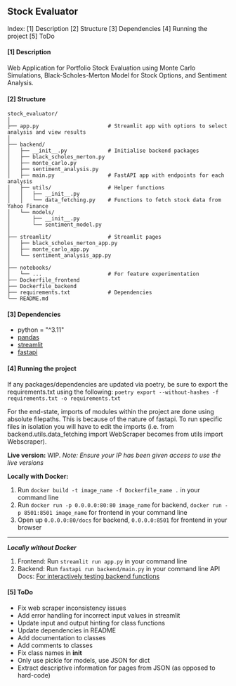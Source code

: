 ## Stock Evaluator

Index:
[1] Description
[2] Structure
[3] Dependencies
[4] Running the project
[5] ToDo

#### [1] Description

Web Application for Portfolio Stock Evaluation using Monte Carlo Simulations, Black-Scholes-Merton Model for Stock Options, and Sentiment Analysis.

#### [2] Structure
```
stock_evaluator/
│
├── app.py                      # Streamlit app with options to select analysis and view results
│
├── backend/
│   ├── __init__.py             # Initialise backend packages
│   ├── black_scholes_merton.py
│   ├── monte_carlo.py
│   ├── sentiment_analysis.py  
│   ├── main.py                 # FastAPI app with endpoints for each analysis    
│   ├── utils/                  # Helper functions
│   │   ├── __init__.py
│   │   └── data_fetching.py    # Functions to fetch stock data from Yahoo Finance
│   └── models/     
│       ├── __init__.py            
│       └── sentiment_model.py        
│
├── streamlit/                  # Streamlit pages
│   ├── black_scholes_merton_app.py
│   ├── monte_carlo_app.py
│   └── sentiment_analysis_app.py  
│
├── notebooks/
│   └── ...                     # For feature experimentation
├── Dockerfile_frontend
├── Dockerfile_backend
├── requirements.txt            # Dependencies
└── README.md
```

#### [3] Dependencies

- python = "^3.11"
- [pandas](https://pypi.org/project/pandas/)
- [streamlit](https://pypi.org/project/streamlit/)
- [fastapi](https://pypi.org/project/fastapi/)

#### [4] Running the project

If any packages/dependencies are updated via poetry, be sure to export the requirements.txt using the following:
`poetry export --without-hashes -f requirements.txt -o requirements.txt`

For the end-state, imports of modules within the project are done using absolute filepaths. This is because of the nature of fastapi. To run specific files in isolation you will have to edit the imports (i.e. from backend.utils.data_fetching import WebScraper becomes from utils import Webscraper).

**Live version:**
WIP.
*Note: Ensure your IP has been given access to use the live versions*

**Locally with Docker:**
1. Run `docker build -t image_name -f Dockerfile_name .` in your command line
2. Run `docker run -p 0.0.0.0:80:80 image_name` for backend, `docker run -p 8501:8501 image_name` for frontend in your command line
3. Open up `0.0.0.0:80/docs` for backend, `0.0.0.0:8501` for frontend in your browser  
---
***Locally without Docker***
1. Frontend: Run `streamlit run app.py` in your command line
2. Backend: Run `fastapi run backend/main.py` in your command line
    API Docs: [For interactively testing backend functions](http://0.0.0.0:8000/docs)

#### [5] ToDo
- Fix web scraper inconsistency issues
- Add error handling for incorrect input values in streamlit
- Update input and output hinting for class functions
- Update dependencies in README
- Add documentation to classes
- Add comments to classes
- Fix class names in __init__ 
- Only use pickle for models, use JSON for dict
- Extract descriptive information for pages from JSON (as opposed to hard-code)